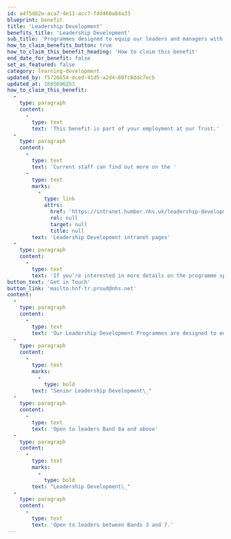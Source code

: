 ```yaml
---
id: a4f5db2e-aca7-4e11-acc7-fdd460a84a33
blueprint: benefit
title: 'Leadership Development'
benefits_title: 'Leadership Development'
sub_title: 'Programmes designed to equip our leaders and managers with all of the necessary skills and attributes.'
how_to_claim_benefits_button: true
how_to_claim_this_benefit_heading: 'How to claim this benefit'
end_date_for_benefit: false
set_as_featured: false
category: learning-development
updated_by: f5726654-dced-41d5-a2d4-80fc8ddc7ecb
updated_at: 1685696253
how_to_claim_this_benefit:
  -
    type: paragraph
    content:
      -
        type: text
        text: 'This benefit is part of your employment at our Trust.'
  -
    type: paragraph
    content:
      -
        type: text
        text: 'Current staff can find out more on the '
      -
        type: text
        marks:
          -
            type: link
            attrs:
              href: 'https://intranet.humber.nhs.uk/leadership-development.htm'
              rel: null
              target: null
              title: null
        text: 'Leadership Development intranet pages'
  -
    type: paragraph
    content:
      -
        type: text
        text: 'If you’re interested in more details on the programme speak to the Organisational Development team.'
button_text: 'Get in Touch'
button_link: 'mailto:hnf-tr.proud@nhs.net'
content:
  -
    type: paragraph
    content:
      -
        type: text
        text: 'Our Leadership Development Programmes are designed to equip our leaders and managers with all of the necessary skills and attributes to be truly inspirational and effective in their roles.'
  -
    type: paragraph
    content:
      -
        type: text
        marks:
          -
            type: bold
        text: "Senior Leadership Development\_"
  -
    type: paragraph
    content:
      -
        type: text
        text: 'Open to leaders Band 8a and above'
  -
    type: paragraph
    content:
      -
        type: text
        marks:
          -
            type: bold
        text: "Leadership Development\_"
  -
    type: paragraph
    content:
      -
        type: text
        text: 'Open to leaders between Bands 3 and 7.'
---
```


